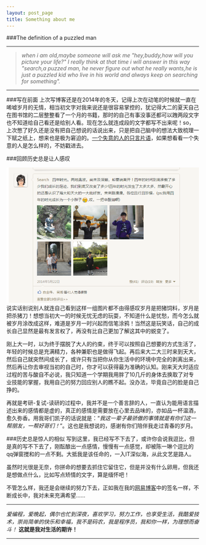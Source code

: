 ```yaml
---
layout: post_page
title: Something about me
---
```


###The definition of a puzzled man

***
>*when i am old,maybe someone will ask me "hey,buddy,how will you picture your life?"*
>*I really think at that time i will answer in this way  "search,a puzzed man, he never figure out what he really*
>*wants,he is just a puzzled kid who live in his world and always keep on searching 
>for something".* 
***

###写在前面
上次写博客还是在2014年的冬天，记得上次在动笔的时候就一直在唏嘘岁月的无情，相当初文字对我来说还是很容易掌控的，犹记得大二的夏天自己在图书馆的二层整整看了一个月的书籍，那时的自己有事没事还都可以跩两段文字也不知道给自己看还是给别人看。现在怎么就连成段的文字都写不出来呢！so，上次憋了好久还是没有把自己想说的话说出来，只是把自己脑中的想法大致梳理一下赋之纸上，想来也是极为窘迫的。[一个失意的人的只言片语](http://dependmyse.github.io/2014/11/20/Something%20I%20want%20to%20say%20to%20myself.html)，如果想看看一个失意的人是怎么样的，不妨戳进去。

###回顾历史总是让人感叹

![看看吧，一个少年四年的变化](https://raw.githubusercontent.com/dependmyse/dependmyse.github.io/master/img/my/me.png)
说实话别说别人就连自己看到这样一组图片都不由得感叹岁月是把猪饲料，岁月是把杀猪刀！想想当初大一的时候无忧无虑的玩耍，不知道什么是忧愁，而今怎么就被岁月涂改成这样，难道是岁月一时兴起而信笔涂鸦！当然这是玩笑话，自己的成长自己显然是最有发言权了，再没有比自己更加了解这其中的蜕变了。

刚上大一时，以为终于摆脱了大人的约束，终于可以按照自己想要的方式生活了，年轻的时候总是充满精力，各种兼职也是做得飞起。再后来大二大三时来到天大，然后自己就突然间成长了，或许只有当把你从你生活中的环境中完全的剥离出来，然后再让你去审视当初的自己时，你才可以获得最为准确的认知。刚来天大时适应过程的苦与酸自不必说，我只知道一个学期我用胖了10几斤的身体去换取了对专业技能的掌握，我用自己的努力回应别人的瞧不起。没办法，毕竟自己的脸是自己挣的。

再就是考研-复试-读研的过程中，我并不是一个善言辞的人，一直认为能用语言描述出来的感情都是虚的，真正的感情是需要放在心里去品味的，亦如品一杯温酒，愈久弥香。用我哥们凯子的话说就是：“*我这一辈子最骄傲的事情就是有你们这一帮朋友，一帮好哥们！*”。这也是我想说的，感谢有你们陪伴我走过青春的岁月。

###历史总是惊人的相似
写到这里，我已经写不下去了，或许你会说我逗比，但是真的写不下去了，刚酝酿出一点感情，慢慢有一点感觉，却被陈一琳个逗比的qq弹窗搅和的一点不剩。大抵我是该任命的，一入IT深似海，从此文艺是路人。

虽然时光很是无奈，你拼命的想要去抓住它留住它，但是并没有什么卵用，但我还是想做点什么，比如写点矫情的文字，算是缅怀吧！

不管怎么样，我还是会继续的努力下去，正如我在我的[网易博客](http://xiangyanglai.blog.163.com)中的签名一样，不断成长中，我对未来充满希望......

***
*爱编程，爱晚起，偶尔也忙到深夜，喜欢学习，努力工作，也享受生活，我酷爱技术，崇尚简单的快乐和幸福，我不是码农，我是程序员，我和你一样，为理想而奋斗！*
**这就是我对生活的期许！**
***

 

 
